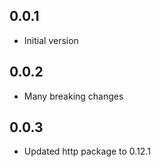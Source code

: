 ## 0.0.1

- Initial version

## 0.0.2

- Many breaking changes

## 0.0.3

- Updated http package to 0.12.1
